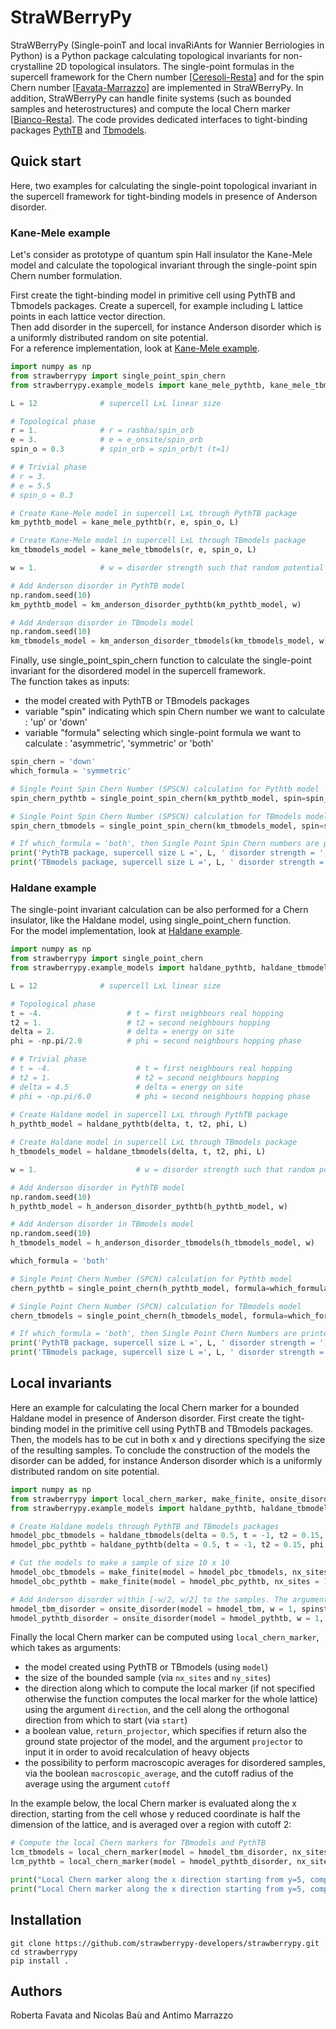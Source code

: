 # StraWBerryPy
StraWBerryPy (Single-poinT and local invaRiAnts for Wannier Berriologies in Python) is a Python package calculating topological invariants for non-crystalline 2D topological insulators. The single-point formulas in the supercell framework for the Chern number [[Ceresoli-Resta](https://journals.aps.org/prb/abstract/10.1103/PhysRevB.76.012405)] and for the spin Chern number [[Favata-Marrazzo](https://iopscience.iop.org/article/10.1088/2516-1075/acba6f/meta)] are implemented in StraWBerryPy. 
In addition, StraWBerryPy can handle finite systems (such as bounded samples and heterostructures) and compute the local Chern marker [[Bianco-Resta](https://journals.aps.org/prb/abstract/10.1103/PhysRevB.84.241106)].
The code provides dedicated interfaces to tight-binding packages [PythTB](http://www.physics.rutgers.edu/pythtb/) and [Tbmodels](https://tbmodels.greschd.ch/en/latest/).


## Quick start
Here, two examples for calculating the single-point topological invariant in the supercell framework for tight-binding models in presence of Anderson disorder. 

### Kane-Mele example
Let's consider as prototype of quantum spin Hall insulator the Kane-Mele model and calculate the topological invariant through the single-point spin Chern number formulation.  

First create the tight-binding model in primitive cell using PythTB and Tbmodels packages. Create a supercell, for example including L lattice points in each lattice vector direction.  
Then add disorder in the supercell, for instance Anderson disorder which is a uniformly distributed random on site potential.  
For a reference implementation, look at [Kane-Mele example](strawberrypy/example_models/kane_mele.py).

```python
import numpy as np
from strawberrypy import single_point_spin_chern
from strawberrypy.example_models import kane_mele_pythtb, kane_mele_tbmodels, km_anderson_disorder_pythtb, km_anderson_disorder_tbmodels

L = 12              # supercell LxL linear size

# Topological phase
r = 1.              # r = rashba/spin_orb
e = 3.              # e = e_onsite/spin_orb
spin_o = 0.3        # spin_orb = spin_orb/t (t=1)

# # Trivial phase
# r = 3. 
# e = 5.5
# spin_o = 0.3

# Create Kane-Mele model in supercell LxL through PythTB package
km_pythtb_model = kane_mele_pythtb(r, e, spin_o, L)

# Create Kane-Mele model in supercell LxL through TBmodels package
km_tbmodels_model = kane_mele_tbmodels(r, e, spin_o, L)

w = 1.              # w = disorder strength such that random potential is in [-w/2, w/2]      

# Add Anderson disorder in PythTB model
np.random.seed(10)
km_pythtb_model = km_anderson_disorder_pythtb(km_pythtb_model, w)

# Add Anderson disorder in TBmodels model
np.random.seed(10)
km_tbmodels_model = km_anderson_disorder_tbmodels(km_tbmodels_model, w)
```
Finally, use single_point_spin_chern function to calculate the single-point invariant for the disordered model in the supercell framework.   
The function takes as inputs:
- the model created with PythTB or TBmodels packages 
- variable "spin" indicating which spin Chern number we want to calculate : 'up' or 'down'
- variable "formula" selecting which single-point formula we want to calculate : 'asymmetric', 'symmetric' or 'both'

```python
spin_chern = 'down'
which_formula = 'symmetric'

# Single Point Spin Chern Number (SPSCN) calculation for Pythtb model
spin_chern_pythtb = single_point_spin_chern(km_pythtb_model, spin=spin_chern, formula=which_formula)

# Single Point Spin Chern Number (SPSCN) calculation for TBmodels model
spin_chern_tbmodels = single_point_spin_chern(km_tbmodels_model, spin=spin_chern, formula=which_formula)

# If which_formula = 'both', then Single Point Spin Chern numbers are printed as follows : 'asymmetric' 'symmetric'
print('PythTB package, supercell size L =', L, ' disorder strength = ', w,  ' SPSCN :', *spin_chern_pythtb )
print('TBmodels package, supercell size L =', L, ' disorder strength = ', w,  ' SPSCN :', *spin_chern_tbmodels )
```

### Haldane example
The single-point invariant calculation can be also performed for a Chern insulator, like the Haldane model, using single_point_chern function.   
For the model implementation, look at [Haldane example](strawberrypy/example_models/haldane.py).
```python
import numpy as np
from strawberrypy import single_point_chern
from strawberrypy.example_models import haldane_pythtb, haldane_tbmodels, h_anderson_disorder_pythtb, h_anderson_disorder_tbmodels

L = 12              # supercell LxL linear size

# Topological phase
t = -4.                   # t = first neighbours real hopping
t2 = 1.                   # t2 = second neighbours hopping
delta = 2.                # delta = energy on site
phi = -np.pi/2.0          # phi = second neighbours hopping phase

# # Trivial phase
# t = -4.                   # t = first neighbours real hopping
# t2 = 1.                   # t2 = second neighbours hopping
# delta = 4.5               # delta = energy on site
# phi = -np.pi/6.0          # phi = second neighbours hopping phase
   
# Create Haldane model in supercell LxL through PythTB package
h_pythtb_model = haldane_pythtb(delta, t, t2, phi, L)

# Create Haldane model in supercell LxL through TBmodels package
h_tbmodels_model = haldane_tbmodels(delta, t, t2, phi, L)

w = 1.                      # w = disorder strength such that random potential is in [-w/2, w/2]

# Add Anderson disorder in PythTB model
np.random.seed(10)
h_pythtb_model = h_anderson_disorder_pythtb(h_pythtb_model, w)

# Add Anderson disorder in TBmodels model
np.random.seed(10)
h_tbmodels_model = h_anderson_disorder_tbmodels(h_tbmodels_model, w)

which_formula = 'both'

# Single Point Chern Number (SPCN) calculation for Pythtb model
chern_pythtb = single_point_chern(h_pythtb_model, formula=which_formula)

# Single Point Chern Number (SPCN) calculation for TBmodels model
chern_tbmodels = single_point_chern(h_tbmodels_model, formula=which_formula)

# If which_formula = 'both', then Single Point Chern Numbers are printed as follows : 'asymmetric' 'symmetric'
print('PythTB package, supercell size L =', L, ' disorder strength = ', w,  ' SPCN :', *chern_pythtb )
print('TBmodels package, supercell size L =', L, ' disorder strength = ', w,  ' SPCN :', *chern_tbmodels )
```
## Local invariants
Here an example for calculating the local Chern marker for a bounded Haldane model in presence of Anderson disorder. First create the tight-binding model in the primitive cell using PythTB and TBmodels packages. Then, the models has to be cut in both x and y directions specifying the size of the resulting samples.
To conclude the construction of the models the disorder can be added, for instance Anderson disorder which is a uniformly distributed random on site potential.
```python
import numpy as np
from strawberrypy import local_chern_marker, make_finite, onsite_disorder
from strawberrypy.example_models import haldane_pythtb, haldane_tbmodels

# Create Haldane models through PythTB and TBmodels packages
hmodel_pbc_tbmodels = haldane_tbmodels(delta = 0.5, t = -1, t2 = 0.15, phi = np.pi / 2, L = 1)
hmodel_pbc_pythtb = haldane_pythtb(delta = 0.5, t = -1, t2 = 0.15, phi = np.pi / 2, L = 1)

# Cut the models to make a sample of size 10 x 10
hmodel_obc_tbmodels = make_finite(model = hmodel_pbc_tbmodels, nx_sites = 10, ny_sites = 10)
hmodel_obc_pythtb = make_finite(model = hmodel_pbc_pythtb, nx_sites = 10, ny_sites = 10)

# Add Anderson disorder within [-w/2, w/2] to the samples. The argument spinstates specifies the spin of the model
hmodel_tbm_disorder = onsite_disorder(model = hmodel_tbm, w = 1, spinstates = 1, seed = 184)
hmodel_pythtb_disorder = onsite_disorder(model = hmodel_pythtb, w = 1, spinstates = 1, seed = 184)
```
Finally the local Chern marker can be computed using ```local_chern_marker```, which takes as arguments:
- the model created using PythTB or TBmodels (using ```model```)
- the size of the bounded sample (via ```nx_sites``` and ```ny_sites```)
- the direction along which to compute the local marker (if not specified otherwise the function computes the local marker for the whole lattice) using the argument ```direction```, and the cell along the orthogonal direction from which to start (via ```start```)
- a boolean value, ```return_projector```, which specifies if return also the ground state projector of the model, and the argument ```projector``` to input it in order to avoid recalculation of heavy objects
- the possibility to perform macroscopic averages for disordered samples, via the boolean ```macroscopic_average```, and the cutoff radius of the average using the argument ```cutoff```

In the example below, the local Chern marker is evaluated along the x direction, starting from the cell whose y reduced coordinate is half the dimension of the lattice, and is averaged over a region with cutoff 2:
```python
# Compute the local Chern markers for TBmodels and PythTB
lcm_tbmodels = local_chern_marker(model = hmodel_tbm_disorder, nx_sites = 10, ny_sites = 10, direction = 0, start = 5, macroscopic_average = True, cutoff = 2)
lcm_pythtb = local_chern_marker(model = hmodel_pythtb_disorder, nx_sites = 10, ny_sites = 10, direction = 0, start = 5, macroscopic_average = True, cutoff = 2)

print("Local Chern marker along the x direction starting from y=5, computed using TBmodels: ", lcm_tbmodels)
print("Local Chern marker along the x direction starting from y=5, computed using PythTB: ", lcm_pythtb)
```

## Installation
```
git clone https://github.com/strawberrypy-developers/strawberrypy.git
cd strawberrypy
pip install .
```

## Authors
Roberta Favata and Nicolas Baù and Antimo Marrazzo
